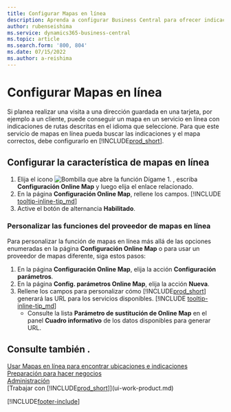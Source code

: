 ```yaml
---
title: Configurar Mapas en línea
description: Aprenda a configurar Business Central para ofrecer indicaciones e información de ubicación con un servicio de mapas en línea.
author: rubenseishima
ms.service: dynamics365-business-central
ms.topic: article
ms.search.form: '800, 804'
ms.date: 07/15/2022
ms.author: a-reishima
---
```

# Configurar Mapas en línea

Si planea realizar una visita a una dirección guardada en una tarjeta, por ejemplo a un cliente, puede conseguir un mapa en un servicio en línea con indicaciones de rutas descritas en el idioma que seleccione. Para que este servicio de mapas en línea pueda buscar las indicaciones y el mapa correctos, debe configurarlo en [!INCLUDE[prod_short](includes/prod_short.md)].

## Configurar la característica de mapas en línea

1. Elija el icono ![Bombilla que abre la función Dígame 1.](media/ui-search/search_small.png "Dígame qué desea hacer") , escriba **Configuración Online Map** y luego elija el enlace relacionado.
2. En la página **Configuración Online Map**, rellene los campos. [!INCLUDE [tooltip-inline-tip_md](includes/tooltip-inline-tip_md.md)]
3. Active el botón de alternancia **Habilitado**.

### Personalizar las funciones del proveedor de mapas en línea

Para personalizar la función de mapas en línea más allá de las opciones enumeradas en la página **Configuración Online Map** o para usar un proveedor de mapas diferente, siga estos pasos:

1. En la página **Configuración Online Map**, elija la acción **Configuración parámetros**.
2. En la página **Config. parámetros Online Map**, elija la acción **Nueva**.
3. Rellene los campos para personalizar cómo [!INCLUDE[prod_short](includes/prod_short.md)] generará las URL para los servicios disponibles. [!INCLUDE [tooltip-inline-tip_md](includes/tooltip-inline-tip_md.md)]
   * Consulte la lista **Parámetro de sustitución de Online Map** en el panel **Cuadro informativo** de los datos disponibles para generar URL.

## Consulte también .

[Usar Mapas en línea para encontrar ubicaciones e indicaciones](across-online-maps.md)  
[Preparación para hacer negocios](ui-get-ready-business.md)  
[Administración](admin-setup-and-administration.md)  
[Trabajar con [!INCLUDE[prod_short](includes/prod_short.md)]](ui-work-product.md)  

[!INCLUDE[footer-include](includes/footer-banner.md)]
